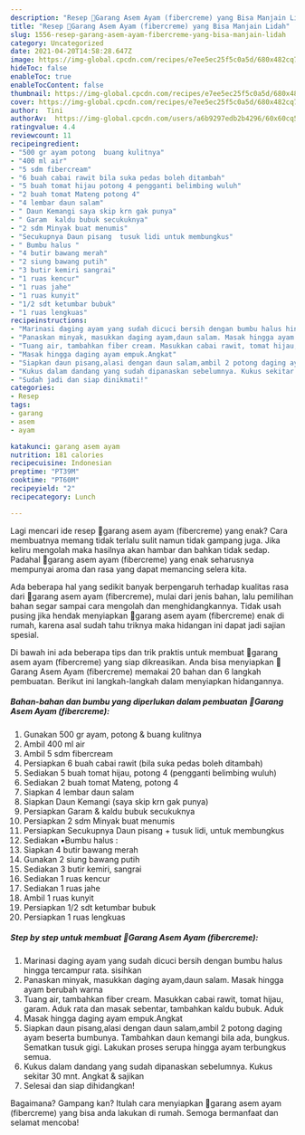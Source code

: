 ```yaml
---
description: "Resep 🥘Garang Asem Ayam (fibercreme) yang Bisa Manjain Lidah"
title: "Resep 🥘Garang Asem Ayam (fibercreme) yang Bisa Manjain Lidah"
slug: 1556-resep-garang-asem-ayam-fibercreme-yang-bisa-manjain-lidah
category: Uncategorized
date: 2021-04-20T14:58:28.647Z
image: https://img-global.cpcdn.com/recipes/e7ee5ec25f5c0a5d/680x482cq70/garang-asem-ayam-fibercreme-foto-resep-utama.jpg
hideToc: false
enableToc: true
enableTocContent: false
thumbnail: https://img-global.cpcdn.com/recipes/e7ee5ec25f5c0a5d/680x482cq70/garang-asem-ayam-fibercreme-foto-resep-utama.jpg
cover: https://img-global.cpcdn.com/recipes/e7ee5ec25f5c0a5d/680x482cq70/garang-asem-ayam-fibercreme-foto-resep-utama.jpg
author:  Tini
authorAv:  https://img-global.cpcdn.com/users/a6b9297edb2b4296/60x60cq50/avatar.jpg
ratingvalue: 4.4
reviewcount: 11
recipeingredient:
- "500 gr ayam potong  buang kulitnya"
- "400 ml air"
- "5 sdm fibercream"
- "6 buah cabai rawit bila suka pedas boleh ditambah"
- "5 buah tomat hijau potong 4 pengganti belimbing wuluh"
- "2 buah tomat Mateng potong 4"
- "4 lembar daun salam"
- " Daun Kemangi saya skip krn gak punya"
- " Garam  kaldu bubuk secukuknya"
- "2 sdm Minyak buat menumis"
- "Secukupnya Daun pisang  tusuk lidi untuk membungkus"
- " Bumbu halus "
- "4 butir bawang merah"
- "2 siung bawang putih"
- "3 butir kemiri sangrai"
- "1 ruas kencur"
- "1 ruas jahe"
- "1 ruas kunyit"
- "1/2 sdt ketumbar bubuk"
- "1 ruas lengkuas"
recipeinstructions:
- "Marinasi daging ayam yang sudah dicuci bersih dengan bumbu halus hingga tercampur rata. sisihkan"
- "Panaskan minyak, masukkan daging ayam,daun salam. Masak hingga ayam berubah warna"
- "Tuang air, tambahkan fiber cream. Masukkan cabai rawit, tomat hijau, garam. Aduk rata dan masak sebentar, tambahkan kaldu bubuk. Aduk"
- "Masak hingga daging ayam empuk.Angkat"
- "Siapkan daun pisang,alasi dengan daun salam,ambil 2 potong daging ayam beserta bumbunya. Tambahkan daun kemangi bila ada, bungkus. Sematkan tusuk gigi. Lakukan proses serupa hingga ayam terbungkus semua."
- "Kukus dalam dandang yang sudah dipanaskan sebelumnya. Kukus sekitar 30 mnt. Angkat &amp; sajikan"
- "Sudah jadi dan siap dinikmati!"
categories:
- Resep
tags:
- garang
- asem
- ayam

katakunci: garang asem ayam 
nutrition: 181 calories
recipecuisine: Indonesian
preptime: "PT39M"
cooktime: "PT60M"
recipeyield: "2"
recipecategory: Lunch

---
```



Lagi mencari ide resep 🥘garang asem ayam (fibercreme) yang enak? Cara membuatnya memang tidak terlalu sulit namun tidak gampang juga. Jika keliru mengolah maka hasilnya akan hambar dan bahkan tidak sedap. Padahal 🥘garang asem ayam (fibercreme) yang enak seharusnya mempunyai aroma dan rasa yang dapat memancing selera kita.




Ada beberapa hal yang sedikit banyak berpengaruh terhadap kualitas rasa dari 🥘garang asem ayam (fibercreme), mulai dari jenis bahan, lalu pemilihan bahan segar sampai cara mengolah dan menghidangkannya. Tidak usah pusing jika hendak menyiapkan 🥘garang asem ayam (fibercreme) enak di rumah, karena asal sudah tahu triknya maka hidangan ini dapat jadi sajian spesial.


Di bawah ini ada beberapa tips dan trik praktis untuk membuat 🥘garang asem ayam (fibercreme) yang siap dikreasikan. Anda bisa menyiapkan 🥘Garang Asem Ayam (fibercreme) memakai 20 bahan dan 6 langkah pembuatan. Berikut ini langkah-langkah dalam menyiapkan hidangannya.

<!--inarticleads1-->

##### Bahan-bahan dan bumbu yang diperlukan dalam pembuatan 🥘Garang Asem Ayam (fibercreme):

1. Gunakan 500 gr ayam, potong &amp; buang kulitnya
1. Ambil 400 ml air
1. Ambil 5 sdm fibercream
1. Persiapkan 6 buah cabai rawit (bila suka pedas boleh ditambah)
1. Sediakan 5 buah tomat hijau, potong 4 (pengganti belimbing wuluh)
1. Sediakan 2 buah tomat Mateng, potong 4
1. Siapkan 4 lembar daun salam
1. Siapkan  Daun Kemangi (saya skip krn gak punya)
1. Persiapkan  Garam &amp; kaldu bubuk secukuknya
1. Persiapkan 2 sdm Minyak buat menumis
1. Persiapkan Secukupnya Daun pisang + tusuk lidi, untuk membungkus
1. Sediakan  ▪️Bumbu halus :
1. Siapkan 4 butir bawang merah
1. Gunakan 2 siung bawang putih
1. Sediakan 3 butir kemiri, sangrai
1. Sediakan 1 ruas kencur
1. Sediakan 1 ruas jahe
1. Ambil 1 ruas kunyit
1. Persiapkan 1/2 sdt ketumbar bubuk
1. Persiapkan 1 ruas lengkuas




<!--inarticleads2-->

##### Step by step untuk membuat 🥘Garang Asem Ayam (fibercreme):

1. Marinasi daging ayam yang sudah dicuci bersih dengan bumbu halus hingga tercampur rata. sisihkan
1. Panaskan minyak, masukkan daging ayam,daun salam. Masak hingga ayam berubah warna
1. Tuang air, tambahkan fiber cream. Masukkan cabai rawit, tomat hijau, garam. Aduk rata dan masak sebentar, tambahkan kaldu bubuk. Aduk
1. Masak hingga daging ayam empuk.Angkat
1. Siapkan daun pisang,alasi dengan daun salam,ambil 2 potong daging ayam beserta bumbunya. Tambahkan daun kemangi bila ada, bungkus. Sematkan tusuk gigi. Lakukan proses serupa hingga ayam terbungkus semua.
1. Kukus dalam dandang yang sudah dipanaskan sebelumnya. Kukus sekitar 30 mnt. Angkat &amp; sajikan
1. Selesai dan siap dihidangkan!



Bagaimana? Gampang kan? Itulah cara menyiapkan 🥘garang asem ayam (fibercreme) yang bisa anda lakukan di rumah. Semoga bermanfaat dan selamat mencoba!
